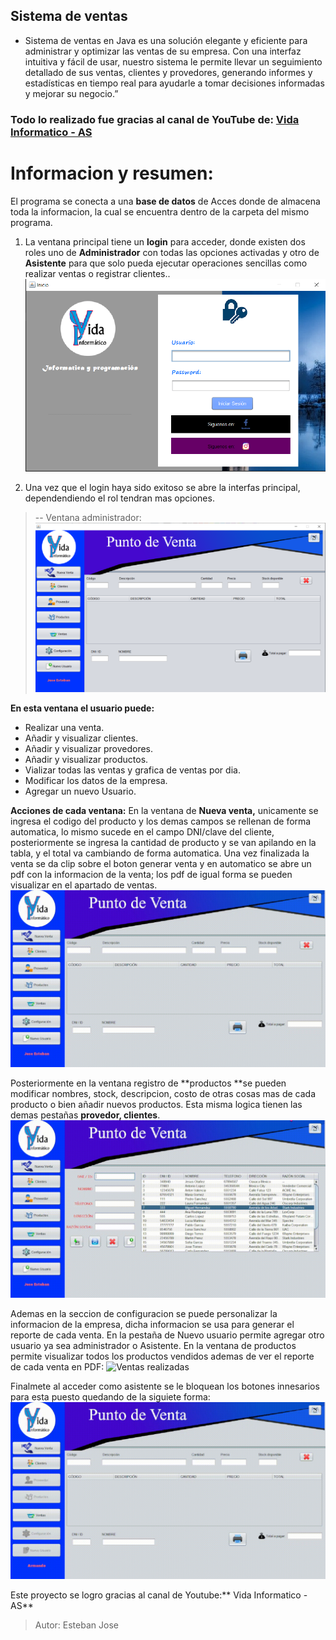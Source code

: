 ## Sistema de ventas

- Sistema de ventas en Java es una solución elegante y eficiente para administrar y optimizar las ventas de su empresa. Con una interfaz intuitiva y fácil de usar, nuestro sistema le permite llevar un seguimiento detallado de sus ventas, clientes y provedores, generando informes y estadísticas en tiempo real para ayudarle a tomar decisiones informadas y mejorar su negocio.”

### Todo lo realizado fue gracias al canal de YouTube de: [Vida Informatico - AS](https://www.youtube.com/@vidainformatico-as/featured "Vida Informatico - AS")


# Informacion y resumen:


El programa se conecta a una **base de datos** de Acces donde de almacena toda la informacion, la cual se encuentra dentro de la carpeta del mismo programa.

1. La ventana principal tiene un  **login** para acceder, donde existen dos roles uno de **Administrador** con todas las opciones activadas y otro de **Asistente** para que solo pueda ejecutar operaciones sencillas como realizar ventas o registrar clientes..
![Login Ventana](https://github.com/stbn27/SistemaVentas/blob/master/ImagenesProyecto/Login.png?raw=true "Login Ventana")

2. Una vez que el login haya sido exitoso se abre la interfas principal, dependendiendo el rol tendran mas opciones.
> -- Ventana administrador:  
  ![Ventana Adminisrador](https://github.com/stbn27/SistemaVentas/blob/master/ImagenesProyecto/VentanaPrincipalAdministrador.png?raw=true "Ventana Adminisrador")
  
  **En esta ventana el usuario puede:**
- Realizar una venta.
- Añadir y visualizar clientes.
- Añadir y visualizar provedores.
- Añadir y visualizar productos.
- Vializar todas las ventas y grafica de ventas por dia.
- Modificar los datos de la empresa.
- Agregar un nuevo Usuario.

**Acciones de cada ventana:**
En la ventana de **Nueva venta,** unicamente se ingresa el codigo del producto y los demas campos se rellenan de forma automatica, lo mismo sucede en el campo DNI/clave del cliente, posteriormente se ingresa la cantidad de producto y se van apilando en la tabla,  y el total va cambiando de forma automatica. Una vez finalizada la venta se da clip sobre el boton generar venta y en automatico se abre un pdf con la informacion de la venta; los pdf de igual forma se pueden visualizar en el apartado de ventas.
![Ventana Nueva Venta](https://github.com/stbn27/SistemaVentas/blob/master/ImagenesProyecto/VentaNueva.gif?raw=true "Ventana Nueva Venta")

Posteriormente en la ventana registro de **productos **se pueden modificar nombres, stock, descripcion, costo de otras cosas mas de cada producto o bien añadir nuevos productos. Esta misma logica tienen las demas pestañas **provedor, clientes**.
![Productos ventana](https://github.com/stbn27/SistemaVentas/blob/master/ImagenesProyecto/ResgitroDeProductos.gif?raw=true "Productos ventana")

Ademas en la seccion de configuracion se puede personalizar la informacion de la empresa, dicha informacion se usa para generar el reporte de cada venta. En la pestaña de Nuevo usuario permite agregar otro usuario ya sea administrador o Asistente.
En la ventana de productos permite visualizar todos los productos vendidos ademas de ver el reporte de cada venta en PDF:
![Ventas realizadas](https://github.com/stbn27/SistemaVentas/blob/master/ImagenesProyecto/Ventas.gif?raw=true "Ventas realizadas")

Finalmete al acceder como asistente se le bloquean los botones innesarios para esta puesto quedando de la siguiete forma:
![Ventana Asistente](https://github.com/stbn27/SistemaVentas/blob/master/ImagenesProyecto/VentanaAsistente.gif?raw=true "Ventana Asistente")

Este proyecto se logro gracias al canal de Youtube:** Vida Informatico - AS**
> Autor: Esteban Jose
